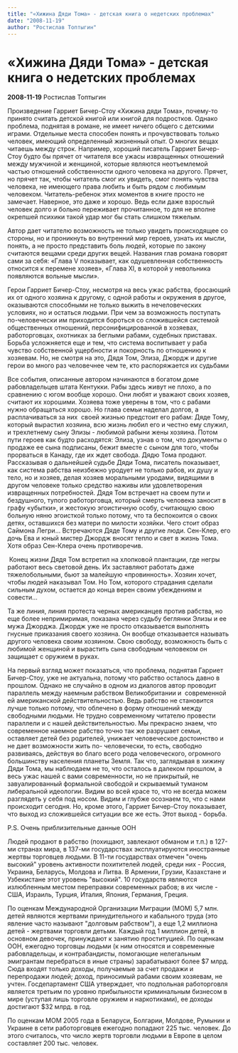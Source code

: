 ```yaml
---
title: "«Хижина Дяди Тома» - детская книга о недетских проблемах"
date: "2008-11-19"
author: "Ростислав Топтыгин"
---
```


# «Хижина Дяди Тома» - детская книга о недетских проблемах

**2008-11-19** Ростислав Топтыгин

Произведение Гарриет Бичер-Стоу «Хижина дяди Тома», почему-то принято считать детской книгой или книгой для подростков. Однако проблема, поднятая в романе, не имеет ничего общего с детскими играми. Отдельные места способен понять и прочувствовать только человек, имеющий определенный жизненный опыт. О многих вещах читаешь между строк. Например, хороший писатель Гарриет Бичер-Стоу будто бы прячет от читателя все ужасы извращенных отношений между мужчиной и женщиной, которые являются неотъемлемой частью отношений собственности одного человека на другого. Прячет, но прячет так, чтобы читатель смог их увидеть, смог понять чувства человека, не имеющего права любить и быть рядом с любимым человеком. Читатель-ребенок этих моментов в книге просто не замечает. Наверное, это даже и хорошо. Ведь если даже взрослый человек долго и больно переживает прочитанное, то для не вполне окрепшей психики такой удар мог бы стать слишком тяжелым.

Автор дает читателю возможность не только увидеть происходящее со стороны, но и проникнуть во внутренний мир героев, узнать их мысли, понять, а не просто представить боль людей, которые по закону считаются вещами среди других вещей. Названия глав романа говорят сами за себя: «Глава V показывает, как одушевленная собственность относится к перемене хозяев», «Глава XI, в которой у невольника появляются вольные мысли».

Герои Гарриет Бичер-Стоу, несмотря на весь ужас рабства, бросающий их от одного хозяина к другому, с одной работы и окружения в другое, оказываются способными не только выжить в нечеловеческих условиях, но и остаться людьми. При чем за возможность поступать по-человечески им приходится бороться со сложившейся системой общественных отношений, персонифицированной в хозяевах, работорговцах, охотниках за беглыми рабами, судебных приставах. Борьба усложняется еще и тем, что система воспитывает у раба чувство собственной ущербности и покорность по отношению к хозяевам. Но, не смотря на это, Дядя Том, Элиза, Джордж и другие герои во много раз человечнее чем те, кто распоряжается их судьбами

Все события, описанные автором начинаются в богатом доме рабовладельцев штата Кентукки. Рабы здесь живут не плохо, а по сравнению с югом вообще хорошо. Они любят и уважают своих хозяев, считают их хорошими. Хозяева тоже уверены в том, что с рабами нужно обращаться хорошо. Но глава семьи наделал долгов, а расплачиваться за них  своей жизнью предстоит его рабам: Дяде Тому, который вырастил хозяина, всю жизнь любил его и честно ему служил, и трехлетнему сыну Элизы - любимой рабыни жены хозяина. Потом  пути героев как будто расходятся: Элиза, узнав о том, что документы о продаже ее сына подписаны, бежит вместе с сыном для того, чтобы прорваться в Канаду, где их ждет свобода. Дядю Тома продают. Рассказывая о дальнейшей судьбе Дяди Тома, писатель показывает, как система рабства неизбежно уродует не только рабов, их душу и тело, но и хозяев, делая хозяев моральными уродами, видящими в  другом человеке только средство наживы или удовлетворения извращенных потребностей. Дядя Том встречает на своем пути и бездушного, тупого работорговца, который смерть человека заносит в графу «убытки», и жестокую эгоистичную особу, считающую свою больную няню эгоисткой только потому, что та беспокоится о своих детях, оставшихся без матери по милости хозяйки. Чего стоит образ  Саймона Легри... Встречаются Дяде Тому и другие люди. Сен-Клер, его дочь Ева и юный мистер Джордж вносят тепло и свет в жизнь Тома. Хотя образ Сен-Клера очень противоречив.

 Конец жизни Дядя Том встретил на хлопковой плантации, где негры работают весь световой день. Их заставляют работать даже тяжелобольными, бьют за малейшую «провинность». Хозяин хочет, чтобы людей наказывал Том. Но Том, которого страдания сделали сильным духом, остается до конца верен своим убеждениям и совести...

Та же линия, линия протеста черных американцев против рабства, но еще более непримиримая, показана через судьбу беглянки Элизы и ее мужа Джорджа. Джордж уже не просто отказывается выполнять гнусные приказания своего хозяина. Он вообще отказывается называть другого человека своим хозяином. Свою свободу, возможность быть с любимой женщиной и вырастить сына свободным человеком он защищает с оружием в руках.

На первый взгляд может показаться, что проблема, поднятая Гарриет Бичер-Стоу, уже не актуальна, потому что рабство осталось давно в прошлом. Однако не случайно в одном из диалогов автор проводит параллель между наемным рабством Великобритании и  современной ей американской действительностью. Ведь рабство не становится лучше только потому, что облечено в форму отношений между свободными людьми. Не трудно современному читателю провести параллели и с нашей действительностью. Мы прекрасно знаем, что современное наемное рабство точно так же разрушает семьи, оставляет детей без родителей, унижает человеческое достоинство и не дает возможности жить по- человечески, то есть, свободно развиваясь, действуя во благо всего рода человеческого, огромного большинству населения планеты Земля. Так что, заглядывая в хижину Дяди Тома, мы наблюдаем не то, что осталось в далеком прошлом, а весь ужас нашей с вами современности, но не прикрытый, не завуалированный формальной свободой и скрываемый туманом либеральной идеологии. Видим во всей красе то, что не всегда можем разглядеть у себя под носом. Видим и глубже осознаем то, что с нами происходит сегодня. Но, кроме этого, Гарриет Бичер-Стоу показывает, что выход из сложившейся ситуации все же есть. Этот выход - борьба.

P.S. Очень приблизительные данные ООН

Людей продают в рабство (похищают, завлекают обманом и т.п.) в 127-ми странах мира, в 137-ми государствах эксплуатируются иностранные жертвы торговцев людьми. В 11-ти государствах отмечен "очень высокий" уровень активности похитителей людей, среди них - Россия, Украина, Беларусь, Молдова и Литва. В Армении, Грузии, Казахстане и Узбекистане этот уровень "высокий". 10 государств являются излюбленным местом переправки современных рабов; в их числе - США, Израиль, Турция, Италия, Япония, Германия, Греция.

По оценкам Международной Организации Миграции (МОМ) 5,7 млн. детей являются жертвами принудительного и кабального труда (это явление часто называют "долговым рабством"), а еще 1,2 миллиона детей - жертвами торговли детьми. Каждый год 1 миллион детей, в основном девочек, принуждают к занятию проституцией. По оценкам ООН, ежегодно торговцы людьми (к ним относятся и современные рабовладельцы, и контрабандисты, помогающие нелегальным эмигрантам перебраться в иные страны) зарабатывают более $7 млрд. Сюда входят только доходы, получаемые за счет продажи и перепродажи людей; доход, приносимый рабами своим хозяевам, не учтен. Госдепартамент США утверждает, что подпольная работорговля является третьим по уровню прибыльности криминальным бизнесом в мире (уступая лишь торговле оружием и наркотиками), ее доходы достигают $32 млрд. в год.

По оценкам МОМ 2005 года в Беларуси, Болгарии, Молдове, Румынии и Украине в сети работорговцев ежегодно попадают 225 тыс. человек. До этого считалось, что число жертв торговли людьми в Европе в целом составляет 200 тыс. человек.